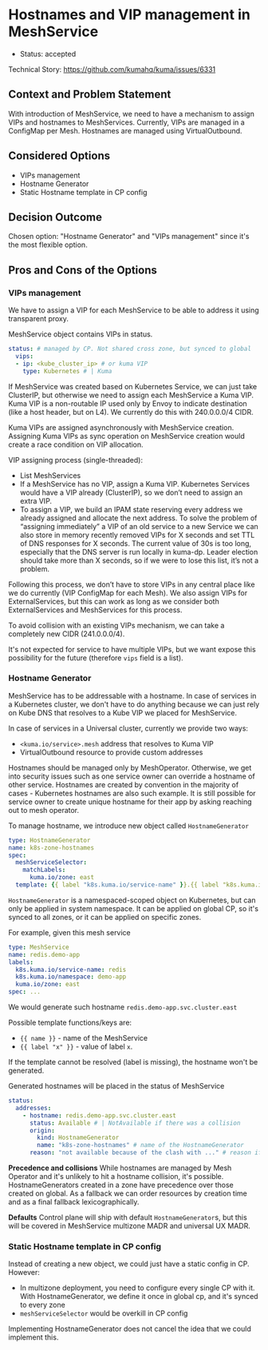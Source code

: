 # Hostnames and VIP management in MeshService

* Status: accepted

Technical Story: https://github.com/kumahq/kuma/issues/6331

## Context and Problem Statement

With introduction of MeshService, we need to have a mechanism to assign VIPs and hostnames to MeshServices.
Currently, VIPs are managed in a ConfigMap per Mesh. Hostnames are managed using VirtualOutbound.

## Considered Options

* VIPs management
* Hostname Generator
* Static Hostname template in CP config

## Decision Outcome

Chosen option: "Hostname Generator" and "VIPs management" since it's the most flexible option.

## Pros and Cons of the Options

### VIPs management

We have to assign a VIP for each MeshService to be able to address it using transparent proxy.

MeshService object contains VIPs in status.
```yaml
status: # managed by CP. Not shared cross zone, but synced to global
  vips:
  - ip: <kube_cluster_ip> # or kuma VIP
    type: Kubernetes # | Kuma
```

If MeshService was created based on Kubernetes Service, we can just take ClusterIP, but otherwise we need to assign each MeshService a Kuma VIP.
Kuma VIP is a non-routable IP used only by Envoy to indicate destination (like a host header, but on L4). We currently do this with 240.0.0.0/4 CIDR.

Kuma VIPs are assigned asynchronously with MeshService creation. Assigning Kuma VIPs as sync operation on MeshService creation would create a race condition on VIP allocation.

VIP assigning process (single-threaded):
* List MeshServices
* If a MeshService has no VIP, assign a Kuma VIP. Kubernetes Services would have a VIP already (ClusterIP), so we don’t need to assign an extra VIP.
* To assign a VIP, we build an IPAM state reserving every address we already assigned and allocate the next address.
  To solve the problem of “assigning immediately” a VIP of an old service to a new Service we can also store in memory recently removed VIPs for X seconds and set TTL of DNS responses for X seconds.
  The current value of 30s is too long, especially that the DNS server is run locally in kuma-dp. Leader election should take more than X seconds, so if we were to lose this list, it’s not a problem.

Following this process, we don’t have to store VIPs in any central place like we do currently (VIP ConfigMap for each Mesh).
We also assign VIPs for ExternalServices, but this can work as long as we consider both ExternalServices and MeshServices for this process.

To avoid collision with an existing VIPs mechanism, we can take a completely new CIDR (241.0.0.0/4).

It's not expected for service to have multiple VIPs, but we want expose this possibility for the future (therefore `vips` field is a list).

### Hostname Generator

MeshService has to be addressable with a hostname.
In case of services in a Kubernetes cluster, we don't have to do anything because we can just rely on Kube DNS that resolves to a Kube VIP we placed for MeshService.

In case of services in a Universal cluster, currently we provide two ways:
* `<kuma.io/service>.mesh` address that resolves to Kuma VIP
* VirtualOutbound resource to provide custom addresses

Hostnames should be managed only by MeshOperator. Otherwise, we get into security issues such as one service owner can override a hostname of other service.
Hostnames are created by convention in the majority of cases - Kubernetes hostnames are also such example.
It is still possible for service owner to create unique hostname for their app by asking reaching out to mesh operator.

To manage hostname, we introduce new object called `HostnameGenerator`

```yaml
type: HostnameGenerator
name: k8s-zone-hostnames
spec:
  meshServiceSelector:
    matchLabels:
      kuma.io/zone: east 
  template: {{ label "k8s.kuma.io/service-name" }}.{{ label "k8s.kuma.io/namespace" }}.svc.cluster.{{ label "kuma.io/zone" }}
```

`HostnameGenerator` is a namespaced-scoped object on Kubernetes, but can only be applied in system namespace.
It can be applied on global CP, so it's synced to all zones, or it can be applied on specific zones.

For example, given this mesh service

```yaml
type: MeshService
name: redis.demo-app
labels:
  k8s.kuma.io/service-name: redis
  k8s.kuma.io/namespace: demo-app
  kuma.io/zone: east
spec: ...
```
We would generate such hostname `redis.demo-app.svc.cluster.east`

Possible template functions/keys are:
* `{{ name }}` - name of the MeshService
* `{{ label "x" }}` - value of label `x`.

If the template cannot be resolved (label is missing), the hostname won't be generated.

Generated hostnames will be placed in the status of MeshService
```yaml
status:
  addresses:
    - hostname: redis.demo-app.svc.cluster.east
      status: Available # | NotAvailable if there was a collision
      origin:
        kind: HostnameGenerator
        name: "k8s-zone-hostnames" # name of the HostnameGenerator
      reason: "not available because of the clash with ..." # reason if there was a problem
```

**Precedence and collisions**
While hostnames are managed by Mesh Operator and it's unlikely to hit a hostname collision, it's possible.
HostnameGenerators created in a zone have precedence over those created on global. As a fallback we can order resources by creation time and as a final fallback lexicographically.

**Defaults**
Control plane will ship with default `HostnameGenerator`s, but this will be covered in MeshService multizone MADR and universal UX MADR.

### Static Hostname template in CP config

Instead of creating a new object, we could just have a static config in CP. However:
* In multizone deployment, you need to configure every single CP with it.
  With HostnameGenerator, we define it once in global cp, and it's synced to every zone
* `meshServiceSelector` would be overkill in CP config

Implementing HostnameGenerator does not cancel the idea that we could implement this.

